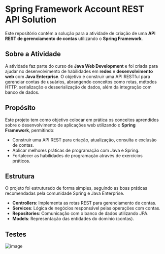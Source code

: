 # Spring Framework Account REST API Solution

Este repositório contém a solução para a atividade de criação de uma **API REST de gerenciamento de contas** utilizando o **Spring Framework**.

## Sobre a Atividade

A atividade faz parte do curso de **Java Web Development** e foi criada para ajudar no desenvolvimento de habilidades em **redes** e **desenvolvimento web** com **Java Enterprise**. O objetivo é construir uma API RESTful para gerenciar contas de usuários, abrangendo conceitos como rotas, métodos HTTP, serialização e desserialização de dados, além da integração com banco de dados.

## Propósito

Este projeto tem como objetivo colocar em prática os conceitos aprendidos sobre o desenvolvimento de aplicações web utilizando o **Spring Framework**, permitindo:
- Construir uma API REST para criação, atualização, consulta e exclusão de contas.
- Aplicar melhores práticas de programação com Java e Spring.
- Fortalecer as habilidades de programação através de exercícios práticos.

## Estrutura

O projeto foi estruturado de forma simples, seguindo as boas práticas recomendadas pela comunidade Spring e Java Enterprise.

- **Controllers**: Implementa as rotas REST para gerenciamento de contas.
- **Services**: Lógica de negócios responsável pelas operações com contas.
- **Repositories**: Comunicação com o banco de dados utilizando JPA.
- **Models**: Representação das entidades do domínio (contas).

## Testes

![image](https://github.com/user-attachments/assets/e8363697-fbef-4e4b-9c36-9e90399db0e8)

